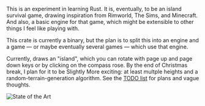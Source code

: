 This is an experiment in learning Rust. It is, eventually, to be an island
survival game, drawing inspiration from Rimworld, The Sims, and Minecraft.
And also, a basic engine for that game, which might be extensible to other
things I feel like playing with.

This crate is currently a binary, but the plan is to split this into an
engine and a game — or maybe eventually several games — which use that
engine.

Currently, draws an "island", which you can rotate with page up and page
down keys or by clicking on the compass rose. By the end of Christmas break,
I plan for it to be Slightly More exciting: at least multple heights and
a random-terrain-generation algorithm. See the [TODO list](TODO.md) for
plans and vague thoughts.

![State of the Art](20171228-fff76b1.png)
